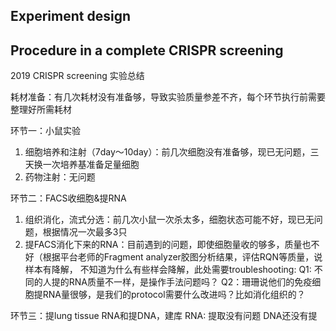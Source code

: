 ## Experiment design

## Procedure in a complete CRISPR screening


2019 CRISPR screening 实验总结

耗材准备：有几次耗材没有准备够，导致实验质量参差不齐，每个环节执行前需要整理好所需耗材

环节一：小鼠实验
1. 细胞培养和注射（7day～10day）：前几次细胞没有准备够，现已无问题，三天换一次培养基准备足量细胞
2. 药物注射：无问题

环节二：FACS收细胞&提RNA
1. 组织消化，流式分选：前几次小鼠一次杀太多，细胞状态可能不好，现已无问题，根据情况一次最多3只
2. 提FACS消化下来的RNA：目前遇到的问题，即使细胞量收的够多，质量也不好（根据平台老师的Fragment analyzer胶图分析结果，评估RQN等质量，说样本有降解， 不知道为什么有些样会降解，此处需要troubleshooting:
Q1: 不同的人提的RNA质量不一样，是操作手法问题吗？
Q2：珊珊说他们的免疫细胞提RNA量很够，是我们的protocol需要什么改进吗？比如消化组织的？



环节三：提lung tissue RNA和提DNA，建库
RNA: 提取没有问题
DNA还没有提
